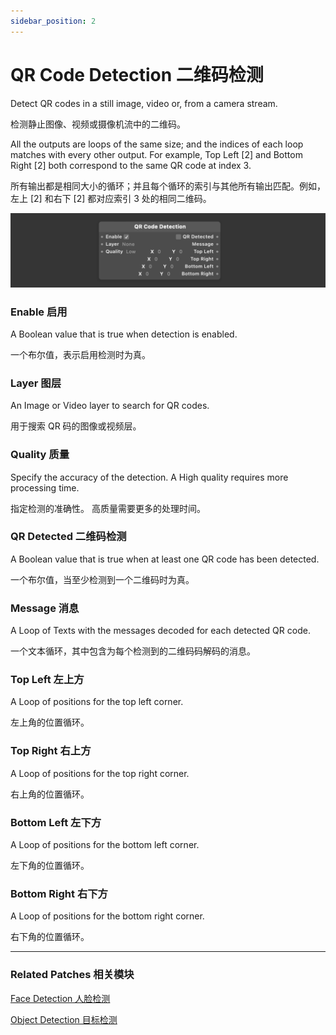 ```yaml
---
sidebar_position: 2
---
```


# QR Code Detection 二维码检测

Detect QR codes in a still image, video or, from a camera stream.

检测静止图像、视频或摄像机流中的二维码。

All the outputs are loops of the same size; and the indices of each loop matches with every other output. For example, Top Left [2] and Bottom Right [2] both correspond to the same QR code at index 3.

所有输出都是相同大小的循环；并且每个循环的索引与其他所有输出匹配。例如，左上 [2] 和右下 [2] 都对应索引 3 处的相同二维码。

![Image](./../../../static/img/docs/Utility/qr-code-detection.png)

### Enable 启用

A Boolean value that is true when detection is enabled.

一个布尔值，表示启用检测时为真。

### Layer 图层

An Image or Video layer to search for QR codes.

用于搜索 QR 码的图像或视频层。

### Quality 质量

Specify the accuracy of the detection. A High quality requires more processing time.

指定检测的准确性。 高质量需要更多的处理时间。

### QR Detected 二维码检测

A Boolean value that is true when at least one QR code has been detected.

一个布尔值，当至少检测到一个二维码时为真。

### Message 消息

A Loop of Texts with the messages decoded for each detected QR code.

一个文本循环，其中包含为每个检测到的二维码码解码的消息。

### Top Left 左上方

A Loop of positions for the top left corner.

左上角的位置循环。

### Top Right 右上方

A Loop of positions for the top right corner.

右上角的位置循环。

### Bottom Left 左下方

A Loop of positions for the bottom left corner.

左下角的位置循环。

### Bottom Right 右下方

A Loop of positions for the bottom right corner.

右下角的位置循环。

------

### Related Patches 相关模块

[Face Detection 人脸检测](./Face%20Detection.md)

[Object Detection 目标检测](./Object%20Detection.md)

